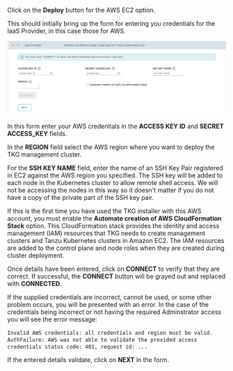 Click on the **Deploy** button for the AWS EC2 option.

This should initially bring up the form for entering you credentials for the IaaS Provider, in this case those for AWS.

![](iaas-provider-form.png)

In this form enter your AWS credentials in the **ACCESS KEY ID** and **SECRET ACCESS_KEY** fields.

In the **REGION** field select the AWS region where you want to deploy the TKG management cluster.

For the **SSH KEY NAME** field, enter the name of an SSH Key Pair registered in EC2 against the AWS region you specified. The SSH key will be added to each node in the Kubernetes cluster to allow remote shell access. We will not be accessing the nodes in this way so it doesn't matter if you do not have a copy of the private part of the SSH key pair.

If this is the first time you have used the TKG installer with this AWS account, you must enable the **Automate creation of AWS CloudFormation Stack** option. This CloudFormation stack provides the identity and access management (IAM) resources that TKG needs to create management clusters and Tanzu Kubernetes clusters in Amazon EC2. The IAM resources are added to the control plane and node roles when they are created during cluster deployment.

Once details have been entered, click on **CONNECT** to verify that they are correct. If successful, the **CONNECT** button will be grayed out and replaced with **CONNECTED**.

If the supplied credentials are incorrect, cannot be used, or some other problem occurs, you will be presented with an error. In the case of the credentials being incorrect or not having the required Adminstrator access you will see the error message:

```
Invalid AWS credentials: all credentials and region must be valid. AuthFailure: AWS was not able to validate the provided access credentials status code: 401, request id: ...
```

If the entered details validate, click on **NEXT** in the form.
